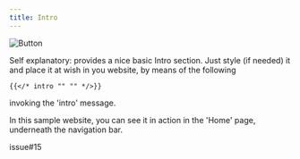 ```yaml
---
title: Intro 
---
```



![Button](/uploads/shortcodes/intro.png "Intro")

Self explanatory: provides a nice basic Intro section.
Just style (if needed) it and place it at wish in you website, by means of the following 


```
{{</* intro "" "" */>}}
```

invoking the 'intro' message.


In this sample website, you can see it in action in the 'Home' page, underneath the navigation bar.


issue#15

